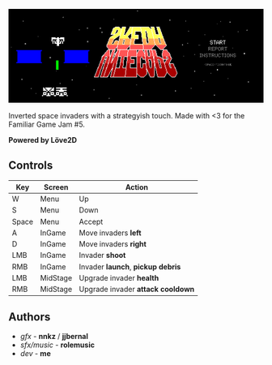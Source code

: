 ![Sreda Vniecaps](/project/img/captura.png)

Inverted space invaders with a strategyish touch. Made with <3 for the Familiar Game Jam #5.

**Powered by Löve2D**

## Controls

| Key | Screen | Action
| ------------- | ------------- | ----------|
| W  | Menu  | Up |
| S  | Menu  | Down |
| Space | Menu  | Accept |
| A  | InGame  | Move invaders **left** |
| D  | InGame  | Move invaders **right** |
| LMB | InGame | Invader **shoot** |
| RMB | InGame | Invader **launch**, **pickup debris** |
| LMB | MidStage |  Upgrade invader **health** |
| RMB | MidStage | Upgrade invader **attack cooldown** |

## Authors


 * *gfx* - **nnkz** / **jjbernal**
 * *sfx/music* - **rolemusic**
 * *dev* - **me**
